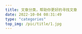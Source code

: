 ```yaml
---
title: 文章分类，帮助你更好的寻找文章
date: 2022-10-04 08:31:49
type: "categories"
top_img: /pic/title/1.jpg
---
```

